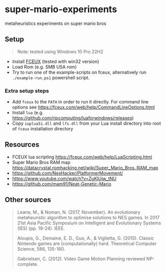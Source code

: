# super-mario-experiments

metaheuristics experiments on super mario bros

## Setup

> Note: tested using Windows 10 Pro 22H2

- Install [FCEUX](https://github.com/TASEmulators/fceux) (tested with win32 version)
- Load Rom (e.g. SMB USA rom)
- Try to run one of the example-scripts on fceux, alternatively run `./example-run.ps1` powershell script.

### Extra setup steps

- Add `fceux` to the `PATH` in order to run it directly. For command line options see <https://fceux.com/web/help/CommandLineOptions.html>
- Install `lua` (e.g. <https://github.com/rjpcomputing/luaforwindows/releases>)
- Copy `iuplua51.dll` and `lfs.dll` from your Lua install directory into root of `fceux` installation directory

## Resources

- FCEUX lua scripting <https://fceux.com/web/help/LuaScripting.html>
- Super Mario Bros RAM map <https://datacrystal.romhacking.net/wiki/Super_Mario_Bros.:RAM_map>
- <https://github.com/NesHacker/PlatformerMovement/>
- <https://www.youtube.com/watch?v=ZuKIUjw_tNU>
- <https://github.com/mam91/Neat-Genetic-Mario>

## Other sources

> Leane, M., & Noman, N. (2017, November). An evolutionary metaheuristic algorithm to optimise solutions to NES games. In 2017 21st Asia Pacific Symposium on Intelligent and Evolutionary Systems (IES) (pp. 19-24). IEEE.
>
> Aloupis, G., Demaine, E. D., Guo, A., & Viglietta, G. (2015). Classic Nintendo games are (computationally) hard. Theoretical Computer Science, 586, 135-160.
>
> Gabrielsen, C. (2012). Video Game Motion Planning reviewed NP-complete.
